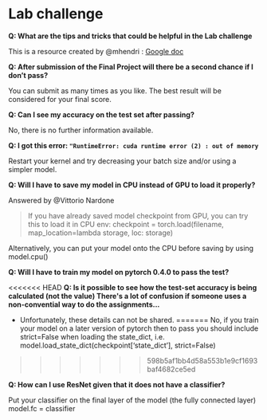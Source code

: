 # Lab challenge

**Q: What are the tips and tricks that could be helpful in the Lab challenge**

  This is a resource created by @mhendri : [Google doc](https://docs.google.com/document/d/1-MCDPOejsn2hq9EoBzMpzGv9jEdtMWoIwjkAa1cVbSM/edit#heading=h.nj23sjpj5u97)

**Q: After submission of the Final Project will there be a second chance if I don’t pass?**

  You can submit as many times as you like. The best result will be considered for your final score.

**Q: Can I see my accuracy on the test set after passing?**

No, there is no further information available.

**Q: I got this error: `"RuntimeError: cuda runtime error (2) : out of memory`**

  Restart your kernel and try decreasing your batch size and/or using a simpler model.

**Q: Will I have to save my model in CPU instead of GPU to load it properly?**

  Answered by @Vittorio Nardone

  >If you have already saved model checkpoint from GPU, you can try this to load it in CPU env: checkpoint = torch.load(filename, map_location=lambda storage, loc: storage)
  
  Alternatively, you can put your model onto the CPU before saving by using model.cpu()

**Q: Will I have to train my model on pytorch 0.4.0 to pass the test?**

<<<<<<< HEAD
**Q: Is it possible to see how the test-set accuracy is being calculated (not the value) There's a lot of confusion if someone uses a non-convential way to do the assignments...**
-   Unfortunately, these details can not be shared. 
=======
No, if you train your model on a later version of pytorch then to pass you should include strict=False when loading the state_dict, i.e. 
model.load_state_dict(checkpoint[‘state_dict’], strict=False)
>>>>>>> 598b5af1bb4d58a553b1e9cf1693baf4682ce5ed

**Q: How can I use ResNet given that it does not have a classifier?**

Put your classifier on the final layer of the model (the fully connected layer) model.fc = classifier
